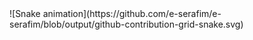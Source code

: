<div>
  ![Snake animation](https://github.com/e-serafim/e-serafim/blob/output/github-contribution-grid-snake.svg)
</div>

